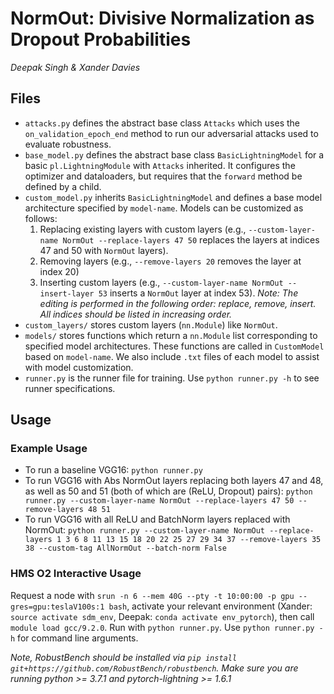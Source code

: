 # NormOut: Divisive Normalization as Dropout Probabilities
*Deepak Singh & Xander Davies*

## Files 

- `attacks.py` defines the abstract base class `Attacks` which uses the `on_validation_epoch_end` method to run our adversarial attacks used to evaluate robustness.
- `base_model.py` defines the abstract base class `BasicLightningModel` for a basic `pl.LightningModule` with `Attacks` inherited. It configures the optimizer and dataloaders, but requires that the `forward` method be defined by a child.
- `custom_model.py` inherits `BasicLightningModel` and defines a base model architecture specified by `model-name`. Models can be customized as follows:
    1. Replacing existing layers with custom layers (e.g., `--custom-layer-name NormOut --replace-layers 47 50` replaces the layers at indices 47 and 50 with `NormOut` layers).
    2. Removing layers (e.g., `--remove-layers 20` removes the layer at index 20)
    3. Inserting custom layers (e.g., `--custom-layer-name NormOut --insert-layer 53` inserts a `NormOut` layer at index 53). 
    *Note: The editing is performed in the following order: replace, remove, insert. All indices should be listed in increasing order.*
- `custom_layers/` stores custom layers (`nn.Module`) like `NormOut`.
- `models/` stores functions which return a `nn.Module` list corresponding to specified model architectures. These functions are called in `CustomModel` based on `model-name`. We also include `.txt` files of each model to assist with model customization.
- `runner.py` is the runner file for training. Use `python runner.py -h` to see runner specifications. 

## Usage 

### Example Usage
- To run a baseline VGG16: `python runner.py`
- To run VGG16 with Abs NormOut layers replacing both layers 47 and 48, as well as 50 and 51 (both of which are (ReLU, Dropout) pairs): `python runner.py --custom-layer-name NormOut --replace-layers 47 50 --remove-layers 48 51`
- To run VGG16 with all ReLU and BatchNorm layers replaced with NormOut: `python runner.py --custom-layer-name NormOut --replace-layers 1 3 6 8 11 13 15 18 20 22 25 27 29 34 37 --remove-layers 35 38 --custom-tag AllNormOut --batch-norm False`


### HMS O2 Interactive Usage

Request a node with `srun -n 6 --mem 40G --pty -t 10:00:00 -p gpu --gres=gpu:teslaV100s:1 bash`, activate your relevant environment (Xander: `source activate sdm_env`, Deepak: `conda activate env_pytorch`), then call `module load gcc/9.2.0`. Run with `python runner.py`.  Use `python runner.py -h` for command line arguments.

*Note, RobustBench should be installed via `pip install git+https://github.com/RobustBench/robustbench`. Make sure you are running python >= 3.7.1 and pytorch-lightning >= 1.6.1*
